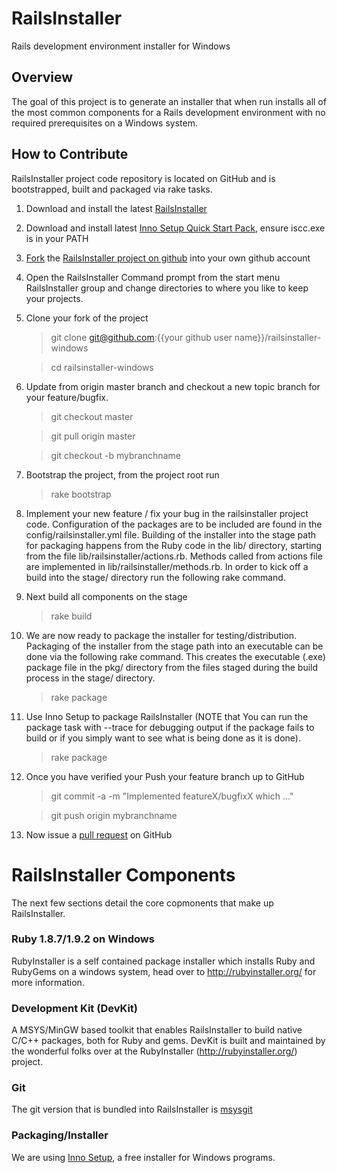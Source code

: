 # RailsInstaller

Rails development environment installer for Windows

## Overview

The goal of this project is to generate an installer that when run installs all
of the most common components for a Rails development environment with no
required prerequisites on a Windows system.

## How to Contribute

RailsInstaller project code repository is located on GitHub and is bootstrapped,
built and packaged via rake tasks.

1. Download and install the latest
   [RailsInstaller](http://railsinstaller.org/)

1. Download and install latest
   [Inno Setup Quick Start Pack](http://www.jrsoftware.org/isdl.php#qsp),
   ensure iscc.exe is in your PATH

1. [Fork](http://help.github.com/fork-a-repo/)
   the [RailsInstaller project on github](https://github.com/railsinstaller/railsinstaller-windows.git)
   into your own github account

1. Open the RailsInstaller Command prompt from the start menu RailsInstaller
   group and change directories to where you like to keep your projects.

1. Clone your fork of the project

    > git clone git@github.com:{{your github user name}}/railsinstaller-windows

    > cd railsinstaller-windows

1. Update from origin master branch and checkout a new topic branch for
   your feature/bugfix.

    > git checkout master

    > git pull origin master

    > git checkout -b mybranchname

1. Bootstrap the project, from the project root run

    > rake bootstrap

1. Implement your new feature / fix your bug in the railsinstaller project code.
   Configuration of the packages are to be included are found in the
   config/railsinstaller.yml file. Building of the installer into the stage path
   for packaging happens from the Ruby code in the lib/ directory, starting from
   the file lib/railsinstaller/actions.rb. Methods called from actions
   file are implemented in lib/railsinstaller/methods.rb. In order to kick off a
   build into the stage/ directory run the following rake command.

1. Next build all components on the stage

    > rake build

1. We are now ready to package the installer for testing/distribution.
   Packaging of the installer from the stage path into an executable can be done
   via the following rake command. This creates the executable (.exe)
   package file in the pkg/ directory from the files staged during the
   build process in the stage/ directory.

     > rake package

1. Use Inno Setup to package RailsInstaller (NOTE that You can run the package
   task with --trace for debugging output if the package fails to build or if
   you simply want to see what is being done as it is done).

    > rake package

1. Once you have verified your Push your feature branch up to GitHub

    > git commit -a -m "Implemented featureX/bugfixX which <description>..."

    > git push origin mybranchname

1. Now issue a [pull request](http://help.github.com/pull-requests/) on GitHub

# RailsInstaller Components

The next few sections detail the core copmonents that make up RailsInstaller.

### Ruby 1.8.7/1.9.2 on Windows

RubyInstaller is a self contained package installer which installs Ruby and
RubyGems on a windows system, head over to http://rubyinstaller.org/ for more
information.

### Development Kit (DevKit)

A MSYS/MinGW based toolkit that enables RailsInstaller to build native C/C++
packages, both for Ruby and gems. DevKit is built and maintained by the
wonderful folks over at the RubyInstaller (http://rubyinstaller.org/) project.

### Git

The git version that is bundled into RailsInstaller is
[msysgit](http://code.google.com/p/msysgit/)

### Packaging/Installer

We are using [Inno Setup](http://www.jrsoftware.org/isinfo.php "Inno Setup"),
a free installer for Windows programs.

